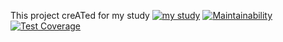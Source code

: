 This project creATed for my study
[![my study](https://github.com/poirtyc/my_study/actions/workflows/python_ci.yml/badge.svg?branch=main)](https://github.com/poirtyc/my_study/actions/workflows/python_ci.yml)
[![Maintainability](https://api.codeclimate.com/v1/badges/d5b749b32b73bf7a858d/maintainability)](https://codeclimate.com/github/poirtyc/my_study/maintainability)
[![Test Coverage](https://api.codeclimate.com/v1/badges/d5b749b32b73bf7a858d/test_coverage)](https://codeclimate.com/github/poirtyc/my_study/test_coverage)
